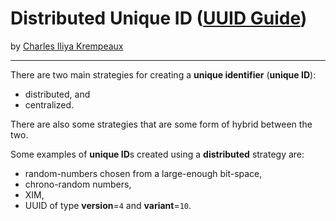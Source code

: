 # Distributed Unique ID ([UUID Guide](../../README.md))

by [Charles Iliya Krempeaux](http://changelog.ca/)

---

There are two main strategies for creating a **unique identifier** (**unique ID**):

* distributed, and
* centralized.

There are also some strategies that are some form of hybrid between the two.

Some examples of **unique ID**s created using a **distributed** strategy are:

* random-numbers chosen from a large-enough bit-space,
* chrono-random numbers,
* XIM,
* UUID of type **version**=`4` and **variant**=`10`.
